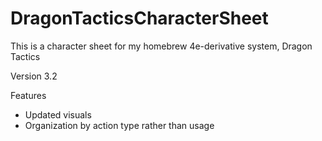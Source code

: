 # DragonTacticsCharacterSheet

This is a character sheet for my homebrew 4e-derivative system, Dragon Tactics

Version 3.2

Features
- Updated visuals
- Organization by action type rather than usage
